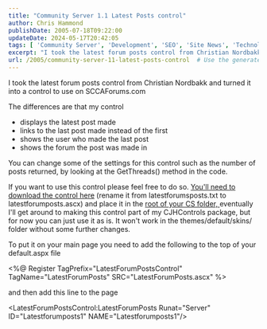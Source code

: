```yaml
---
title: "Community Server 1.1 Latest Posts control"
author: Chris Hammond
publishDate: 2005-07-18T09:22:00
updateDate: 2024-05-17T20:42:05
tags: [ 'Community Server', 'Development', 'SEO', 'Site News', 'Technology' ]
excerpt: "I took the latest forum posts control from Christian Nordbakk and turned it into a control to use on SCCAForums.com The differences are that my control displays the latest post made&nbsp; links to the last post made instead of the first shows the user who made the last post shows the forum the post was made in You can change some of the settings for this control such as the number of posts returned, by looking at the GetThreads() method in the code. If you want to use this control please feel free to do so. You&#39;ll need to download the control here (rename it from latestforumsposts.txt to latestforumposts.ascx) and place it in the root of your CS folder, eventually I&#39;ll get around to making this control part of my CJHControls package, but for now you can just use it as is. It won&#39;t work in the themes/default/skins/ folder without some further changes. To put it on your main page you need to add the following to the top of your default.aspx file &lt;%@ Register TagPrefix=&quot;LatestForumPostsControl&quot; TagName=&quot;LatestForumPosts&quot; SRC=&quot;LatestForumPosts.ascx&quot; %&gt; and then add this line to the page &lt;LatestForumPostsControl:LatestForumPosts Runat=&quot;Server&quot; ID=&quot;Latestforumposts1&quot;... "
url: /2005/community-server-11-latest-posts-control  # Use the generated URL with year
---
```

<p>I took the latest forum posts control from Christian Nordbakk and turned it into a control to use on SCCAForums.com</p>  <p>The differences are that my control</p>  <ul>  <li>displays the latest post made&nbsp;</li>  <li>links to the last post made instead of the first</li>  <li>shows the user who made the last post</li>  <li>shows the forum the post was made in</li> </ul>  <p>You can change some of the settings for this control such as the number of posts returned, by looking at the GetThreads() method in the code.</p>  <p>If you want to use this control please feel free to do so. <a href="https://gist.github.com/ChrisHammond/7863717a110784387c28f7df40ab9bc1">You&#39;ll need to download the control here</a> (rename it from latestforumsposts.txt to latestforumposts.ascx) and place it in the <u>root of your CS folder, </u>eventually I&#39;ll get around to making this control part of my CJHControls package, but for now you can just use it as is. It won&#39;t work in the themes/default/skins/ folder without some further changes.</p>  <p>To put it on your main page you need to add the following to the top of your default.aspx file</p>  <p>&lt;%@ Register TagPrefix=&quot;LatestForumPostsControl&quot; TagName=&quot;LatestForumPosts&quot; SRC=&quot;LatestForumPosts.ascx&quot; %&gt;</p>  <p>and then add this line to the page</p>  <p><latestforumpostscontrol:latestforumposts id="Latestforumposts1" name="Latestforumposts1" runat="Server">&lt;LatestForumPostsControl:LatestForumPosts Runat=&quot;Server&quot; ID=&quot;Latestforumposts1&quot; NAME=&quot;Latestforumposts1&quot;/&gt;</latestforumpostscontrol:latestforumposts></p> 
